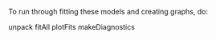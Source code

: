 To run through fitting these models and creating graphs, do:

unpack
fitAll
plotFits
makeDiagnostics
